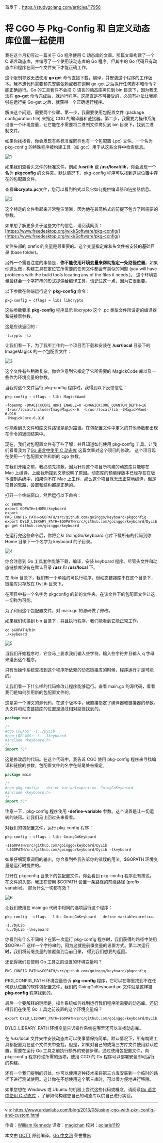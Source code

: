 首发于：https://studygolang.com/articles/17956

# 将 CGO 与 Pkg-Config 和 自定义动态库位置一起使用

我在这个月初写过一篇关于 Go 程序使用 C 动态库的文章。那篇文章构建了一个 C 语言动态库，并编写了一个使用该动态库的 Go 程序。但其中的 Go 代码只有动态库和程序在同一个文件夹下才能正确工作。

这个限制导致无法使用 **go get** 命令直接下载，编译，并安装这个程序的工作版本。我不想代码需要预先安装依赖或者在调用 go-get 之后执行任何脚本和命令才能正确运行。Go 的工具套件不会把 C 语言的动态库拷贝到 bin 目录下，因为我无法在 **go-get** 命令完成后，就运行程序。这简直是不可接受的，必须有办法让我能够在运行完 Go-get 之后，就获得一个正确运行程序。

解决这个问题，需要两个步骤。第一步，我需要使用包配置文件 (package configuration file) 来指定 CGO 的编译器和链接器。第二步，我需要为操作系统设置一个环境变量，让它能在不需要将二进制文件拷贝到 bin 目录下，找到二进制文件。

如果你找找看，你会发现有些标准库同样也有一个包配置 (.pc) 文件。一个名为 pkg-config 的特殊程序被构建工具（如 gcc）用于从这些文件中检索信息。

![1](https://raw.githubusercontent.com/studygolang/gctt-images/master/using-CGO-with-pkg-config-and-custom-dynamic-library-locations/1.png)

如果我们查看头文件的标准文件，例如 **/usr/lib** 或 **/usr/local/lib**，你会发现一个名为 **pkgconfig** 的文件夹。默认情况下，pkg-config 程序可以找到这些位置中存在的包配置文件。

查看**libcrypto.pc**文件，您可以看到格式以及它如何提供编译器和链接器信息。

![2](https://raw.githubusercontent.com/studygolang/gctt-images/master/using-CGO-with-pkg-config-and-custom-dynamic-library-locations/2.png)

这个特定的文件看起来非常整洁清晰，因为他在最简格式的前提下包含了所需要的参数。

如果想了解更多关于这些文件的信息，请阅读网页：[https://www.freedesktop.org/wiki/Software/pkg-config/](https://www.freedesktop.org/wiki/Software/pkg-config/)

文件头部的 prefix 的变量是最重要的。这个变量指定库和头文件被安装的基础目录 (base folder)。

另外一个需要注意的事情是，**你不能使用环境变量来帮助指定一条路径位置**。如果你这么做，构建工具在定位它所需要的任何文件都会有类似的问题 (you will have problems with the build tools locating any of the files it needs.)。 这个环境变量最终会一个字符串的形式提供给编译工具。请记住这一点，因为它很重要。

以下参数在终端运行这个 **pkg-config** 命令：

```shell
pkg-config – cflags – libs libcrypto
```

这些参数要求 **pkg-config** 程序显示 libcrypto 这个 .pc 类型文件所设定的编译器和链接器参数。

这是应该返回的：

```shell
-lcrypto -lz
```

让我们看一下，为了我所工作的一个项目而下载和安装在 **/usr/local** 目录下的 ImageMagick 的一个包配置文件：

![3](https://raw.githubusercontent.com/studygolang/gctt-images/master/using-CGO-with-pkg-config-and-custom-dynamic-library-locations/3.png)

这个文件有些稍微复杂。你会注意到它指定了它所需要的 MagickCode 库以及一些作为环境变量的参数。

当我对这个文件运行 pkg-config 程序时，我得到以下反馈信息：

```shell
pkg-config – cflags – libs MagickWand

-fopenmp -DMAGICKCORE_HDRI_ENABLE=0 -DMAGICKCORE_QUANTUM_DEPTH=16
-I/usr/local/include/ImageMagick-6  -L/usr/local/lib -lMagickWand-6.Q16
-lMagickCore-6.Q16
```

你能看到头文件和库文件路径是绝对路径。在包配置文件中定义的其他参数都出现在命令的返回结果中。

现在，我们对包配置文件有了些了解，并且知道如何使用 pkg-config 工具。让我们看看我为了[Go 语言中使用 C 动态库](https://www.ardanlabs.com/blog/2013/08/using-c-dynamic-libraries-in-go-programs.html) 这篇文章对这个项目的修改。
这个项目现在使用一个包配置文件和新的 cgo 参数。

在我们开始之前，我必须先抱歉，因为针对这个项目所构建的动态库只能够在 Mac 上编译。上面我所提到文章说明了原因。动态库的预编译版本已经存在在版本控制系统中，如果你不在 Mac 上工作，那么这个项目就无法正常地编译，但是项目的思路，设置和结构都是正确的。

打开一个终端窗口，然后运行以下命令 :

```shell
cd $HOME
export GOPATH=$HOME/keyboard
export PKG_CONFIG_PATH=$GOPATH/src/github.com/goinggo/keyboard/pkgconfig
export DYLD_LIBRARY_PATH=$GOPATH/src/github.com/goinggo/keyboard/DyLib
go get Github.com/goinggo/keyboard
```

在运行完这些命令后，你将会从 GoingGo/keyboard 仓库下载所有的代码到你 Home 目录下一个名字为 keyboard 的子目录。

![4](https://raw.githubusercontent.com/studygolang/gctt-images/master/using-CGO-with-pkg-config-and-custom-dynamic-library-locations/4.png)

你会注意到 Go 工具套件能够下载，编译，安装 keyboard 程序。尽管头文件和动态链接库没有在默认目录 **/usr** 和 **/usr/local** 下。

在 /bin 目录下，我们有一个单独的可执行程序，但动态链接库不在这个目录下，链接库只存放在 DyLib 目录下。

在项目中有一个名字为 pkgconfig 的新的文件夹。在该文件下的包配置文件让这一切称为可能。

为了利用这个包配置文件，对 main.go 的源码做了修改。

如果我们切换到 bin 目录下，并且执行程序，我们能看到它能正常工作。

```shell
cd $GOPATH/bin
./keyboard
```

![5](https://raw.githubusercontent.com/studygolang/gctt-images/master/using-CGO-with-pkg-config-and-custom-dynamic-library-locations/5.png)

当我们开始程序时，它会马上要求我们输入些字符。输入些字符并且输入 q 字母来退出这个程序。

只有当操作系统查找到这个程序所依赖的动态链接库的时候，程序运行才是可能的。

让我们看一下什么样的代码修改让程序能够运行。查看 main.go 的源代码，看看我们是如何引用新的包配置文件的。

这是第一个博文的源代码。在这个版本中，我直接指定了编译器和链接器的参数。头文件和动态链接库的位置是通过相对路径找到的。

```go
package main

/*
#cgo CFLAGS: -I../DyLib
#cgo LDFLAGS: -L. -lkeyboard
#include <keyboard.h>
*/
import "C"
```

这是修改后的代码。在这个代码中，我告诉 CGO 使用 pkg-config 程序来寻找编译和链接的参数。包配置文件的名字在结尾处被指定。

```go
package main

/*
#cgo pkg-config: – define-variable=prefix=. GoingGoKeyboard
#include <keyboard.h>
*/
import "C"
```

注意一下，pkg-config 程序使用 **-define-variable** 参数。这个设置是让一切运转的诀窍。让我们马上回过头来看看。

对我们的包配置文件，运行 pkg-config 程序：

```shell
pkg-config – cflags – libs GoingGoKeyboard

-I$GOPATH/src/github.com/goinggo/keyboard/DyLib
-L$GOPATH/src/github.com/goinggo/keyboard/DyLib -lkeyboard
```

如果仔细观察调用的输出，你会看到些我告诉你的错误的用法。$GOPATH 环境变量是运行时提供的。

打开在 pkgconfig 目录下的包配置文件，你会看到 pkg-config 程序没有撒谎。在文件的头部，我正在使用 $GOPATH 设置一条路径的前缀路径 (prefix variable)。 那为什么一切都有效？

![6](https://raw.githubusercontent.com/studygolang/gctt-images/master/using-CGO-with-pkg-config-and-custom-dynamic-library-locations/6.png)

让我们使用在 main.go 代码中相同的选项运行这个程序：

```shell
pkg-config – cflags – libs GoingGoKeyboard – define-variable=prefix=.

-I./DyLib
-L./DyLib -lkeyboard
```

你看到有什么不同吗？在第一次运行 pkg-config 程序时，我们获得的路径中使用 $GOPAHT 这样一个字符串的，因为这就是前缀变量的设置方式。第二次运行时，我们将前缀变量的值覆盖到当前目录， 得到我们想要的返回。

还记得我们在使用 Go 工具之前设置的环境变量吗？

```shell
PKG_CONFIG_PATH=$GOPATH/src/github.com/goinggo/keyboard/pkgconfig
```

PKG_CONFIG_PATH 环境变量告诉 **pkg-config** 程序，它可以在哪里找到不在任何默认位置的软件包配置文件。我们的 GoingGoKeyboard.pc 文件就是这样被 **pkg-config** 程序找到的。

最后一个要解释的谜团是，操作系统如何找到运行我们程序所需要的动态库。还记得我们在使用 Go 工具之前设置的这个环境变量吗？

```shell
export DYLD_LIBRARY_PATH=$GOPATH/src/github.com/goinggo/keyboard/DyLib
```

DYLD_LIBRARY_PATH 环境变量告诉操作系统在哪里还可以查找动态库。

在 /usr/local 文件夹中安装动态库可以使事情保持简单。默认情况下，所有构建工具都配置为在这个文件夹中查找。但是，如果对自己的或第三方库文件使用默认位置，需要在运行 Go 工具之前执行额外的安装步骤。通过使用包配置文件，向 pkg-config 程序传递所需的选项，使用 CGO 的 Go 程序可以部署安装即可运行的构建。

还有一个我们提到的好处，你可以使用这种技术来将第三方库安装到一个临时的路径下进行测试使用。这让你在不想使用这个第三库时，可以很方便地进行移除。

如果您想在 Windows 或 Ubuntu 的机器上尝试这些代码或概念，请阅读[Go 语言中使用 C 动态库](https://www.ardanlabs.com/blog/2013/08/using-c-dynamic-libraries-in-go-programs.html) ，了解如何构建您自己的动态库以供自己进行实验。

---

via: https://www.ardanlabs.com/blog/2013/08/using-cgo-with-pkg-config-and-custom.html

作者：[William Kennedy](https://www.ardanlabs.com/)
译者：[magichan](https://github.com/magichan)
校对：[polaris1119](https://github.com/polaris1119)

本文由 [GCTT](https://github.com/studygolang/GCTT) 原创编译，[Go 中文网](https://studygolang.com/) 荣誉推出
